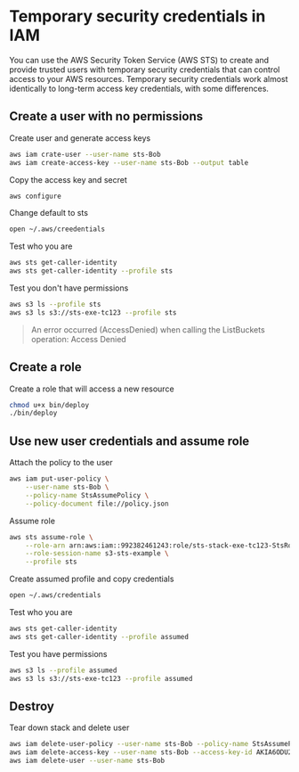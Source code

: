 # Temporary security credentials in IAM

You can use the AWS Security Token Service (AWS STS) to create and provide trusted users with temporary security credentials that can control access to your AWS resources. Temporary security credentials work almost identically to long-term access key credentials, with some differences.

## Create a user with no permissions

Create user and generate access keys

```sh
aws iam crate-user --user-name sts-Bob
aws iam create-access-key --user-name sts-Bob --output table
```

Copy the access key and secret

```sh
aws configure
```

Change default to sts

```sh
open ~/.aws/creedentials
```

Test who you are

```sh
aws sts get-caller-identity
aws sts get-caller-identity --profile sts
```

Test you don't have permissions

```sh
aws s3 ls --profile sts
aws s3 ls s3://sts-exe-tc123 --profile sts
```

> An error occurred (AccessDenied) when calling the ListBuckets operation: Access Denied

## Create a role

Create a role that will access a new resource

```sh
chmod u+x bin/deploy
./bin/deploy
```

## Use new user credentials and assume role

Attach the policy to the user

```sh
aws iam put-user-policy \
    --user-name sts-Bob \
    --policy-name StsAssumePolicy \
    --policy-document file://policy.json
```

Assume role

```sh
aws sts assume-role \
    --role-arn arn:aws:iam::992382461243:role/sts-stack-exe-tc123-StsRole-3KfW1OhlsxQZ \
    --role-session-name s3-sts-example \
    --profile sts
```

Create assumed profile and copy credentials

```sh
open ~/.aws/credentials
```

Test who you are

```sh
aws sts get-caller-identity
aws sts get-caller-identity --profile assumed
```

Test you have permissions

```sh
aws s3 ls --profile assumed
aws s3 ls s3://sts-exe-tc123 --profile assumed
```

## Destroy

Tear down stack and delete user

```sh
aws iam delete-user-policy --user-name sts-Bob --policy-name StsAssumePolicy
aws iam delete-access-key --user-name sts-Bob --access-key-id AKIA6ODU2UU5TPERR46T
aws iam delete-user --user-name sts-Bob
```
